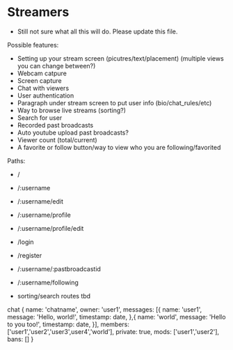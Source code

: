 Streamers
=========

* Still not sure what all this will do. Please update this file.

Possible features:
 - Setting up your stream screen (picutres/text/placement) (multiple views you can change between?)
 - Webcam catpure
 - Screen capture
 - Chat with viewers
 - User authentication
 - Paragraph under stream screen to put user info (bio/chat_rules/etc)
 - Way to browse live streams (sorting?)
 - Search for user
 - Recorded past broadcasts
 - Auto youtube upload past broadcasts?
 - Viewer count (total/current)
 - A favorite or follow button/way to view who you are following/favorited
 

Paths: 
 - /
 - /:username
 - /:username/edit
 - /:username/profile
 - /:username/profile/edit
 - /login
 - /register
 - /:username/:pastbroadcastid
 - /:username/following

 - sorting/search routes tbd


chat {
	name: 'chatname',
	owner: 'user1',
	messages: [{
			name: 'user1',
			message: 'Hello, world!',
			timestamp: date,
		},{
			name: 'world',
			message: 'Hello to you too!',
			timestamp: date,
		}],
	members: ['user1','user2','user3',user4','world'],
	private: true,
	mods: ['user1','user2'],
	bans: []
}